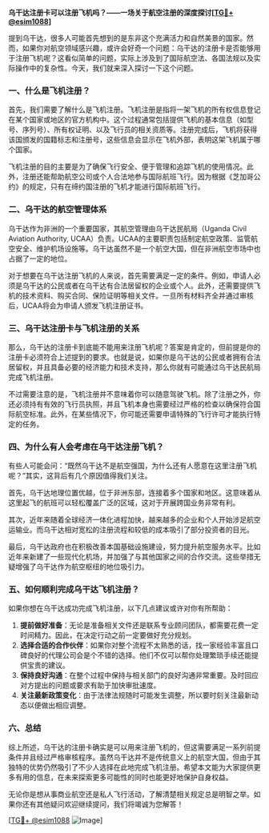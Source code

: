 **乌干达注册卡可以注册飞机吗？——一场关于航空注册的深度探讨[[TG💪+ @esim1088](https://t.me/s/esim1088)]**

提到乌干达，很多人可能首先想到的是东非这个充满活力和自然美景的国家。然而，如果你对航空领域感兴趣，或许会好奇一个问题：乌干达的注册卡是否能够用于注册飞机呢？这看似简单的问题，实际上涉及到了国际航空法、各国法规以及实际操作中的复杂性。今天，我们就来深入探讨一下这个问题。

### 一、什么是飞机注册？

首先，我们需要了解什么是飞机注册。飞机注册是指将一架飞机的所有权信息登记在某个国家或地区的官方机构中。这个过程通常包括提供飞机的基本信息（如型号、序列号）、所有权证明、以及飞行员的相关资质等。注册完成后，飞机将获得该国颁发的国籍标志和注册号，这些信息会显示在飞机外部，表明这架飞机属于哪个国家。

飞机注册的目的主要是为了确保飞行安全、便于管理和追踪飞机的使用情况。此外，注册还能帮助航空公司或个人合法地参与国际航班飞行。因为根据《芝加哥公约》的规定，只有在缔约国注册的飞机才能进行国际航班飞行。

### 二、乌干达的航空管理体系

乌干达作为非洲的一个重要国家，其航空管理由乌干达民航局（Uganda Civil Aviation Authority, UCAA）负责。UCAA的主要职责包括制定航空政策、监管航空安全、维护机场设施等。乌干达虽然不是一个航空大国，但在非洲航空市场中也占据了一定的地位。

对于想要在乌干达注册飞机的人来说，首先需要满足一定的条件。例如，申请人必须是乌干达的公民或者在乌干达有合法居留权的企业或个人。此外，还需要提供飞机的技术资料、购买合同、保险证明等相关文件。一旦所有材料齐全并通过审核后，UCAA将会为申请人颁发飞机注册证书。

### 三、乌干达注册卡与飞机注册的关系

那么，乌干达的注册卡到底能不能用来注册飞机呢？答案是肯定的，但前提是你的注册卡必须符合上述提到的要求。也就是说，如果你是乌干达的公民或者拥有合法居留权，并且具备必要的经济能力和技术支持，那么你就有可能通过乌干达民航局完成飞机注册。

不过需要注意的是，飞机注册并不意味着你可以随意驾驶飞机。除了注册之外，你还必须持有有效的飞行员执照，并且飞机本身也需要经过严格的检查以确保符合国际航空标准。此外，在某些情况下，你可能还需要申请特殊的飞行许可才能执行特定的任务。

### 四、为什么有人会考虑在乌干达注册飞机？

有些人可能会问：“既然乌干达不是航空强国，为什么还有人愿意在这里注册飞机呢？”其实，这背后有几个原因值得我们关注。

首先，乌干达地理位置优越，位于非洲东部，连接着多个国家和地区。这意味着从这里起飞的航班可以轻松覆盖广泛的区域，这对于开展跨国业务非常有利。

其次，近年来随着全球经济一体化进程加快，越来越多的企业和个人开始涉足航空运输业。而乌干达相对宽松的注册流程和较低的成本吸引了部分投资者的目光。

最后，乌干达政府也在积极改善本国基础设施建设，努力提升航空服务水平。比如近年来新建了一些现代化机场，并加强了与其他国家之间的合作交流。这些举措无疑增强了乌干达作为航空枢纽的地位吸引力。

### 五、如何顺利完成乌干达飞机注册？

如果你想在乌干达成功完成飞机注册，以下几点建议或许对你有所帮助：

1. **提前做好准备**：无论是准备相关文件还是联系专业顾问团队，都需要花费一定时间精力。因此，在决定行动之前一定要做好充分规划。
2. **选择合适的合作伙伴**：如果你对整个流程不太熟悉的话，找一家经验丰富且口碑良好的代理公司会是个不错的选择。他们不仅可以帮你处理繁琐手续还能提供宝贵的建议。
3. **保持良好沟通**：在整个过程中保持与相关部门的良好沟通非常重要。及时回应对方提出的问题或要求有助于加快审批速度。
4. **关注最新政策变化**：由于法律法规随时可能发生调整，所以要时刻关注最新动态以便做出相应调整。

### 六、总结

综上所述，乌干达的注册卡确实是可以用来注册飞机的，但这需要满足一系列前提条件并且经过严格审核程序。虽然乌干达并不是传统意义上的航空大国，但由于其独特的优势仍然吸引了不少人选择在此地完成飞机注册。希望本文能为大家提供更多有用的信息，在未来探索更多可能性的同时也能更好地保护自身权益。

无论你是想从事商业航空还是私人飞行活动，了解清楚相关规定总是明智之举。如果你还有其他疑问欢迎继续提问，我们将竭诚为您解答！

[[TG💪+ @esim1088](https://t.me/s/esim1088) ![Image](https://i.postimg.cc/4NQfJmqS/Snipaste-2025-05-13-00-14-12.png)]